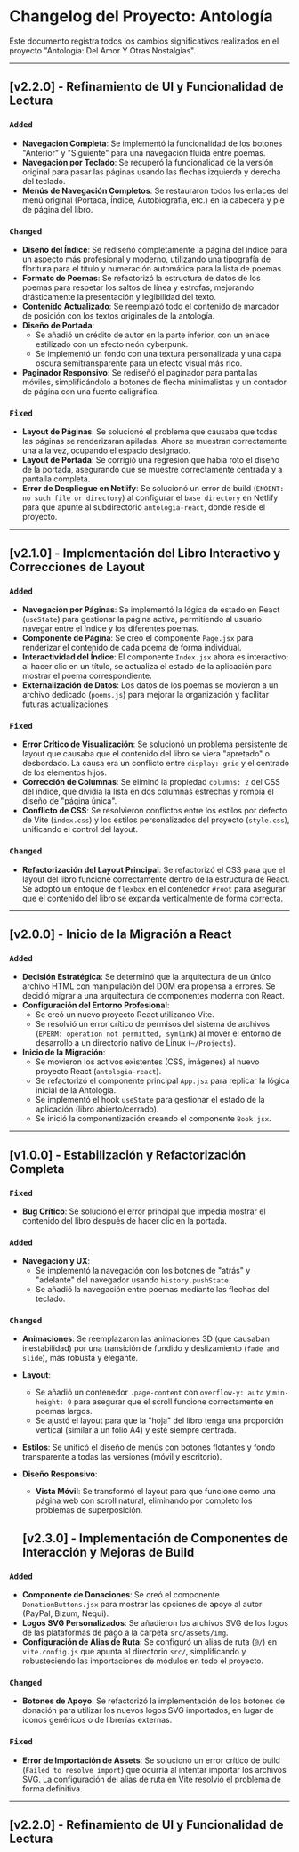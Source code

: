# Changelog del Proyecto: Antología

Este documento registra todos los cambios significativos realizados en el proyecto "Antología: Del Amor Y Otras Nostalgias".

---

## [v2.2.0] - Refinamiento de UI y Funcionalidad de Lectura

### `Added`
- **Navegación Completa**: Se implementó la funcionalidad de los botones "Anterior" y "Siguiente" para una navegación fluida entre poemas.
- **Navegación por Teclado**: Se recuperó la funcionalidad de la versión original para pasar las páginas usando las flechas izquierda y derecha del teclado.
- **Menús de Navegación Completos**: Se restauraron todos los enlaces del menú original (Portada, Índice, Autobiografía, etc.) en la cabecera y pie de página del libro.

### `Changed`
- **Diseño del Índice**: Se rediseñó completamente la página del índice para un aspecto más profesional y moderno, utilizando una tipografía de floritura para el título y numeración automática para la lista de poemas.
- **Formato de Poemas**: Se refactorizó la estructura de datos de los poemas para respetar los saltos de línea y estrofas, mejorando drásticamente la presentación y legibilidad del texto.
- **Contenido Actualizado**: Se reemplazó todo el contenido de marcador de posición con los textos originales de la antología.
- **Diseño de Portada**:
    - Se añadió un crédito de autor en la parte inferior, con un enlace estilizado con un efecto neón cyberpunk.
    - Se implementó un fondo con una textura personalizada y una capa oscura semitransparente para un efecto visual más rico.
- **Paginador Responsivo**: Se rediseñó el paginador para pantallas móviles, simplificándolo a botones de flecha minimalistas y un contador de página con una fuente caligráfica.

### `Fixed`
- **Layout de Páginas**: Se solucionó el problema que causaba que todas las páginas se renderizaran apiladas. Ahora se muestran correctamente una a la vez, ocupando el espacio designado.
- **Layout de Portada**: Se corrigió una regresión que había roto el diseño de la portada, asegurando que se muestre correctamente centrada y a pantalla completa.
- **Error de Despliegue en Netlify**: Se solucionó un error de build (`ENOENT: no such file or directory`) al configurar el `base directory` en Netlify para que apunte al subdirectorio `antologia-react`, donde reside el proyecto.

---

## [v2.1.0] - Implementación del Libro Interactivo y Correcciones de Layout

### `Added`
- **Navegación por Páginas**: Se implementó la lógica de estado en React (`useState`) para gestionar la página activa, permitiendo al usuario navegar entre el índice y los diferentes poemas.
- **Componente de Página**: Se creó el componente `Page.jsx` para renderizar el contenido de cada poema de forma individual.
- **Interactividad del Índice**: El componente `Index.jsx` ahora es interactivo; al hacer clic en un título, se actualiza el estado de la aplicación para mostrar el poema correspondiente.
- **Externalización de Datos**: Los datos de los poemas se movieron a un archivo dedicado (`poems.js`) para mejorar la organización y facilitar futuras actualizaciones.

### `Fixed`
- **Error Crítico de Visualización**: Se solucionó un problema persistente de layout que causaba que el contenido del libro se viera "apretado" o desbordado. La causa era un conflicto entre `display: grid` y el centrado de los elementos hijos.
- **Corrección de Columnas**: Se eliminó la propiedad `columns: 2` del CSS del índice, que dividía la lista en dos columnas estrechas y rompía el diseño de "página única".
- **Conflicto de CSS**: Se resolvieron conflictos entre los estilos por defecto de Vite (`index.css`) y los estilos personalizados del proyecto (`style.css`), unificando el control del layout.

### `Changed`
- **Refactorización del Layout Principal**: Se refactorizó el CSS para que el layout del libro funcione correctamente dentro de la estructura de React. Se adoptó un enfoque de `flexbox` en el contenedor `#root` para asegurar que el contenido del libro se expanda verticalmente de forma correcta.

---

## [v2.0.0] - Inicio de la Migración a React

### `Added`
- **Decisión Estratégica**: Se determinó que la arquitectura de un único archivo HTML con manipulación del DOM era propensa a errores. Se decidió migrar a una arquitectura de componentes moderna con React.
- **Configuración del Entorno Profesional**:
    - Se creó un nuevo proyecto React utilizando Vite.
    - Se resolvió un error crítico de permisos del sistema de archivos (`EPERM: operation not permitted, symlink`) al mover el entorno de desarrollo a un directorio nativo de Linux (`~/Projects`).
- **Inicio de la Migración**:
    - Se movieron los activos existentes (CSS, imágenes) al nuevo proyecto React (`antologia-react`).
    - Se refactorizó el componente principal `App.jsx` para replicar la lógica inicial de la Antología.
    - Se implementó el hook `useState` para gestionar el estado de la aplicación (libro abierto/cerrado).
    - Se inició la componentización creando el componente `Book.jsx`.

---

## [v1.0.0] - Estabilización y Refactorización Completa

### `Fixed`
- **Bug Crítico**: Se solucionó el error principal que impedía mostrar el contenido del libro después de hacer clic en la portada.

### `Added`
- **Navegación y UX**:
    - Se implementó la navegación con los botones de "atrás" y "adelante" del navegador usando `history.pushState`.
    - Se añadió la navegación entre poemas mediante las flechas del teclado.

### `Changed`
- **Animaciones**: Se reemplazaron las animaciones 3D (que causaban inestabilidad) por una transición de fundido y deslizamiento (`fade and slide`), más robusta y elegante.
- **Layout**:
    - Se añadió un contenedor `.page-content` con `overflow-y: auto` y `min-height: 0` para asegurar que el scroll funcione correctamente en poemas largos.
    - Se ajustó el layout para que la "hoja" del libro tenga una proporción vertical (similar a un folio A4) y esté siempre centrada.
- **Estilos**: Se unificó el diseño de menús con botones flotantes y fondo transparente a todas las versiones (móvil y escritorio).
- **Diseño Responsivo**:
    - **Vista Móvil**: Se transformó el layout para que funcione como una página web con scroll natural, eliminando por completo los problemas de superposición.

    ## [v2.3.0] - Implementación de Componentes de Interacción y Mejoras de Build

### `Added`
- **Componente de Donaciones**: Se creó el componente `DonationButtons.jsx` para mostrar las opciones de apoyo al autor (PayPal, Bizum, Nequi).
- **Logos SVG Personalizados**: Se añadieron los archivos SVG de los logos de las plataformas de pago a la carpeta `src/assets/img`.
- **Configuración de Alias de Ruta**: Se configuró un alias de ruta (`@/`) en `vite.config.js` que apunta al directorio `src/`, simplificando y robusteciendo las importaciones de módulos en todo el proyecto.

### `Changed`
- **Botones de Apoyo**: Se refactorizó la implementación de los botones de donación para utilizar los nuevos logos SVG importados, en lugar de iconos genéricos o de librerías externas.

### `Fixed`
- **Error de Importación de Assets**: Se solucionó un error crítico de build (`Failed to resolve import`) que ocurría al intentar importar los archivos SVG. La configuración del alias de ruta en Vite resolvió el problema de forma definitiva.

---

## [v2.2.0] - Refinamiento de UI y Funcionalidad de Lectura
